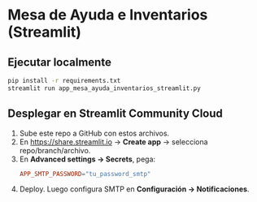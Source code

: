 # Mesa de Ayuda e Inventarios (Streamlit)

## Ejecutar localmente
```bash
pip install -r requirements.txt
streamlit run app_mesa_ayuda_inventarios_streamlit.py
```

## Desplegar en Streamlit Community Cloud
1. Sube este repo a GitHub con estos archivos.
2. En https://share.streamlit.io → **Create app** → selecciona repo/branch/archivo.
3. En **Advanced settings → Secrets**, pega:
   ```toml
   APP_SMTP_PASSWORD="tu_password_smtp"
   ```
4. Deploy. Luego configura SMTP en **Configuración → Notificaciones**.
